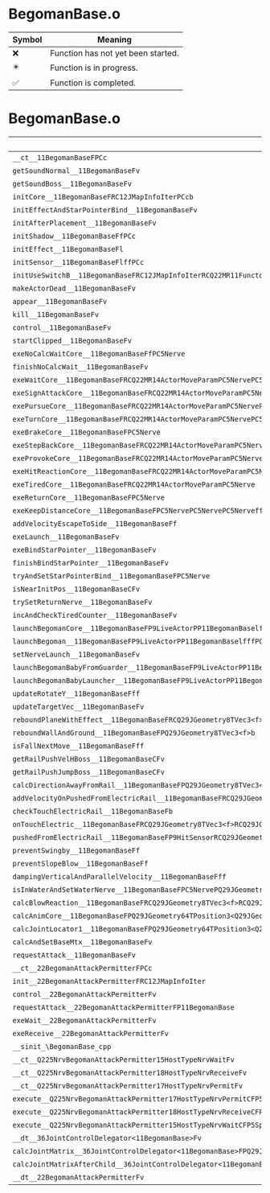 # BegomanBase.o
| Symbol | Meaning 
| ------------- | ------------- 
| :x: | Function has not yet been started. 
| :eight_pointed_black_star: | Function is in progress. 
| :white_check_mark: | Function is completed. 


# BegomanBase.o
| Symbol | Decompiled? |
| ------------- | ------------- |
| `__ct__11BegomanBaseFPCc` | :x: |
| `getSoundNormal__11BegomanBaseFv` | :x: |
| `getSoundBoss__11BegomanBaseFv` | :x: |
| `initCore__11BegomanBaseFRC12JMapInfoIterPCcb` | :x: |
| `initEffectAndStarPointerBind__11BegomanBaseFv` | :x: |
| `initAfterPlacement__11BegomanBaseFv` | :x: |
| `initShadow__11BegomanBaseFfPCc` | :x: |
| `initEffect__11BegomanBaseFl` | :x: |
| `initSensor__11BegomanBaseFlffPCc` | :x: |
| `initUseSwitchB__11BegomanBaseFRC12JMapInfoIterRCQ22MR11FunctorBase` | :x: |
| `makeActorDead__11BegomanBaseFv` | :x: |
| `appear__11BegomanBaseFv` | :x: |
| `kill__11BegomanBaseFv` | :x: |
| `control__11BegomanBaseFv` | :x: |
| `startClipped__11BegomanBaseFv` | :x: |
| `exeNoCalcWaitCore__11BegomanBaseFfPC5Nerve` | :x: |
| `finishNoCalcWait__11BegomanBaseFv` | :x: |
| `exeWaitCore__11BegomanBaseFRCQ22MR14ActorMoveParamPC5NervePC5NervePC5Nerve` | :x: |
| `exeSignAttackCore__11BegomanBaseFRCQ22MR14ActorMoveParamPC5Nerve` | :x: |
| `exePursueCore__11BegomanBaseFRCQ22MR14ActorMoveParamPC5NervePC5NerveRC12BegomanSoundf` | :x: |
| `exeTurnCore__11BegomanBaseFRCQ22MR14ActorMoveParamPC5NervePC5Nerveb` | :x: |
| `exeBrakeCore__11BegomanBaseFPC5Nerve` | :x: |
| `exeStepBackCore__11BegomanBaseFRCQ22MR14ActorMoveParamPC5Nerve` | :x: |
| `exeProvokeCore__11BegomanBaseFRCQ22MR14ActorMoveParamPC5Nerve` | :x: |
| `exeHitReactionCore__11BegomanBaseFRCQ22MR14ActorMoveParamPC5Nerve` | :x: |
| `exeTiredCore__11BegomanBaseFRCQ22MR14ActorMoveParamPC5Nerve` | :x: |
| `exeReturnCore__11BegomanBaseFPC5Nerve` | :x: |
| `exeKeepDistanceCore__11BegomanBaseFPC5NervePC5NervePC5Nerveff` | :x: |
| `addVelocityEscapeToSide__11BegomanBaseFf` | :x: |
| `exeLaunch__11BegomanBaseFv` | :x: |
| `exeBindStarPointer__11BegomanBaseFv` | :x: |
| `finishBindStarPointer__11BegomanBaseFv` | :x: |
| `tryAndSetStarPointerBind__11BegomanBaseFPC5Nerve` | :x: |
| `isNearInitPos__11BegomanBaseCFv` | :x: |
| `trySetReturnNerve__11BegomanBaseFv` | :x: |
| `incAndCheckTiredCounter__11BegomanBaseFv` | :x: |
| `launchBegomanCore__11BegomanBaseFP9LiveActorPP11BegomanBaselfffPCQ29JGeometry8TVec3<f>` | :x: |
| `launchBegoman__11BegomanBaseFP9LiveActorPP11BegomanBaselfffPCQ29JGeometry8TVec3<f>` | :x: |
| `setNerveLaunch__11BegomanBaseFv` | :x: |
| `launchBegomanBabyFromGuarder__11BegomanBaseFP9LiveActorPP11BegomanBabylfffPCQ29JGeometry8TVec3<f>` | :x: |
| `launchBegomanBabyLauncher__11BegomanBaseFP9LiveActorPP11BegomanBabylfffPCQ29JGeometry8TVec3<f>` | :x: |
| `updateRotateY__11BegomanBaseFff` | :x: |
| `updateTargetVec__11BegomanBaseFv` | :x: |
| `reboundPlaneWithEffect__11BegomanBaseFRCQ29JGeometry8TVec3<f>ffPCc` | :x: |
| `reboundWallAndGround__11BegomanBaseFPQ29JGeometry8TVec3<f>b` | :x: |
| `isFallNextMove__11BegomanBaseFff` | :x: |
| `getRailPushVelHBoss__11BegomanBaseCFv` | :x: |
| `getRailPushJumpBoss__11BegomanBaseCFv` | :x: |
| `calcDirectionAwayFromRail__11BegomanBaseFPQ29JGeometry8TVec3<f>RCQ29JGeometry8TVec3<f>RCQ29JGeometry8TVec3<f>` | :x: |
| `addVelocityOnPushedFromElectricRail__11BegomanBaseFRCQ29JGeometry8TVec3<f>RCQ29JGeometry8TVec3<f>` | :x: |
| `checkTouchElectricRail__11BegomanBaseFb` | :x: |
| `onTouchElectric__11BegomanBaseFRCQ29JGeometry8TVec3<f>RCQ29JGeometry8TVec3<f>` | :x: |
| `pushedFromElectricRail__11BegomanBaseFP9HitSensorRCQ29JGeometry8TVec3<f>RCQ29JGeometry8TVec3<f>ffb` | :x: |
| `preventSwingby__11BegomanBaseFf` | :x: |
| `preventSlopeBlow__11BegomanBaseFf` | :x: |
| `dampingVerticalAndParallelVelocity__11BegomanBaseFff` | :x: |
| `isInWaterAndSetWaterNerve__11BegomanBaseFPC5NervePQ29JGeometry64TPosition3<Q29JGeometry38TMatrix34<Q29JGeometry13SMatrix34C<f>>>` | :x: |
| `calcBlowReaction__11BegomanBaseFRCQ29JGeometry8TVec3<f>RCQ29JGeometry8TVec3<f>ff` | :x: |
| `calcAnimCore__11BegomanBaseFPQ29JGeometry64TPosition3<Q29JGeometry38TMatrix34<Q29JGeometry13SMatrix34C<f>>>` | :x: |
| `calcJointLocator1__11BegomanBaseFPQ29JGeometry64TPosition3<Q29JGeometry38TMatrix34<Q29JGeometry13SMatrix34C<f>>>RC19JointControllerInfo` | :x: |
| `calcAndSetBaseMtx__11BegomanBaseFv` | :x: |
| `requestAttack__11BegomanBaseFv` | :x: |
| `__ct__22BegomanAttackPermitterFPCc` | :x: |
| `init__22BegomanAttackPermitterFRC12JMapInfoIter` | :x: |
| `control__22BegomanAttackPermitterFv` | :x: |
| `requestAttack__22BegomanAttackPermitterFP11BegomanBase` | :x: |
| `exeWait__22BegomanAttackPermitterFv` | :x: |
| `exeReceive__22BegomanAttackPermitterFv` | :x: |
| `__sinit_\BegomanBase_cpp` | :x: |
| `__ct__Q225NrvBegomanAttackPermitter15HostTypeNrvWaitFv` | :x: |
| `__ct__Q225NrvBegomanAttackPermitter18HostTypeNrvReceiveFv` | :x: |
| `__ct__Q225NrvBegomanAttackPermitter17HostTypeNrvPermitFv` | :x: |
| `execute__Q225NrvBegomanAttackPermitter17HostTypeNrvPermitCFP5Spine` | :x: |
| `execute__Q225NrvBegomanAttackPermitter18HostTypeNrvReceiveCFP5Spine` | :x: |
| `execute__Q225NrvBegomanAttackPermitter15HostTypeNrvWaitCFP5Spine` | :x: |
| `__dt__36JointControlDelegator<11BegomanBase>Fv` | :x: |
| `calcJointMatrix__36JointControlDelegator<11BegomanBase>FPQ29JGeometry64TPosition3<Q29JGeometry38TMatrix34<Q29JGeometry13SMatrix34C<f>>>RC19JointControllerInfo` | :x: |
| `calcJointMatrixAfterChild__36JointControlDelegator<11BegomanBase>FPQ29JGeometry64TPosition3<Q29JGeometry38TMatrix34<Q29JGeometry13SMatrix34C<f>>>RC19JointControllerInfo` | :x: |
| `__dt__22BegomanAttackPermitterFv` | :x: |
